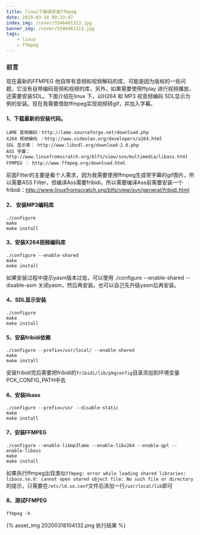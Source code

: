 ```yaml
---
title: linux下编译安装ffmpeg
date: 2020-03-18 09:33:47
index_img: /cover/5546461313.jpg
banner_img: /cover/5546461313.jpg
tags:
	- linux
	- ffmpeg
---
```


### 前言

现在最新的FFMPEG 他自带有音频和视频解码的库，可能是因为版权的一些问题，它没有自带编码音频和视频的库，另外，如果需要使用ffplay 进行视频播放，还需要安装SDL。下面介绍在linux 下，以H264 和 MP3 视音频编码 SDL显示为例的安装。现在我需要借助ffmpeg实现视频转gif，并加入字幕。

#### 1、下载最新的安装代码。

    LAME 音频编码：http://lame.sourceforge.net/download.php
    X264 视频编码 ：http://www.videolan.org/developers/x264.html
    SDL 显示库： http://www.libsdl.org/download-2.0.php
    ASS 字幕：http://www.linuxfromscratch.org/blfs/view/svn/multimedia/libass.html
    FFMPEG ： http://www.ffmpeg.org/download.html
前面Filter的主要是看个人需求，因为我需要使用ffmpeg生成带字幕的gif图片，所以需要ASS Filter，但编译Ass需要fribidi，所以需要编译Ass前需要安装一个fribidi：http://www.linuxfromscratch.org/blfs/view/svn/general/fribidi.html

#### 2、 安装MP3编码库

```shell
./configure
make
make install
```

#### 3、安装X264视频编码库

```shell
./configure --enable-shared
make
make install
```

如果安装过程中提示yasm版本过低，可以使用 ./configure --enable-shared --disable-asm 关闭yasm，然后再安装。也可以自己先升级yasm后再安装。

#### 4、SDL显示安装

```shell
./configure
make
make install
```

#### 5、安装fribidi依赖

```shell
./configure --prefix=/usr/local/ --enable-shared
make
make install
```
安装fribidi完后需要把fribidi的`fribidi/lib/pkgconfig`目录添加到环境变量PCK_CONFIG_PATH中去

#### 6、安装libass

```shell
./configure --prefix=/usr --disable-static
make
make install
```

#### 7、安装FFMPEG

```shell
./configure --enable-libmp3lame --enable-libx264 --enable-gpl --enable-libass
make
make install
```

如果执行ffmpeg出现类似`ffmpeg: error while loading shared libraries: libass.so.9: cannot open shared object file: No such file or directory`的提示，只需要在`/etc/ld.so.conf`文件后添加一行`/usr/local/lib`即可

#### 8、测试FFMPEG

```shell
ffmpeg -h
```

{% asset_img 20200318104132.png 执行结果 %}
